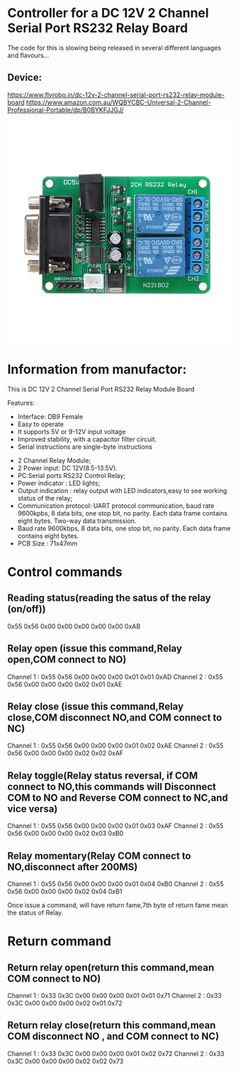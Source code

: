 # Controller for a DC 12V 2 Channel Serial Port RS232 Relay Board

The code for this is slowing being released in several different languages
and flavours...

## Device:
https://www.flyrobo.in/dc-12v-2-channel-serial-port-rs232-relay-module-board
https://www.amazon.com.au/WQBYCBC-Universal-2-Channel-Professional-Portable/dp/B0BYKFJJGJ/

![DC12v RS232 Relay Board](resources/device.webp?raw=true "DC12v RS232 Relay Board")

# Information from manufactor:

This is DC 12V 2 Channel Serial Port RS232 Relay Module Board

Features:

* Interface: DB9 Female
* Easy to operate
* It supports 5V or 9-12V input voltage
* Improved stability, with a capacitor filter circuit.
* Serial instructions are single-byte instructions

- 2 Channel Relay Module;
- 2 Power input: DC 12V(8.5-13.5V).
- PC:Serial ports RS232 Control Relay;
- Power indicator : LED lights;
- Output indication : relay output with LED indicators,easy to see working status of the relay;
- Communication protocol: UART protocol communication, baud rate 9600kpbs, 8 data bits, one stop bit, no parity. Each data frame contains eight bytes. Two-way data transmission.
- Baud rate 9600kbps, 8 data bits, one stop bit, no parity. Each data frame contains eight bytes.
- PCB Size : 71x47mm


# Control commands

## Reading status(reading the satus of the relay (on/off))

0x55  0x56  0x00  0x00  0x00  0x00  0x00  0xAB

## Relay open (issue this command,Relay open,COM connect to NO)

Channel 1 : 0x55  0x56  0x00  0x00  0x00  0x01  0x01  0xAD
Channel 2 : 0x55  0x56  0x00  0x00  0x00  0x02  0x01  0xAE

## Relay close (issue this command,Relay close,COM disconnect NO,and COM connect to NC)

Channel 1 : 0x55  0x56  0x00  0x00  0x00  0x01  0x02  0xAE
Channel 2 : 0x55  0x56  0x00  0x00  0x00  0x02  0x02  0xAF

## Relay toggle(Relay status reversal, if COM connect to NO,this commands will Disconnect COM to NO and Reverse COM connect to NC,and vice versa)

Channel 1 : 0x55  0x56  0x00  0x00  0x00  0x01  0x03  0xAF
Channel 2 : 0x55  0x56  0x00  0x00  0x00  0x02  0x03  0xB0

## Relay momentary(Relay COM connect to NO,disconnect after 200MS)

Channel 1 : 0x55  0x56  0x00  0x00  0x00  0x01  0x04  0xB0
Channel 2 : 0x55  0x56  0x00  0x00  0x00  0x02  0x04  0xB1

Once issue a command, will have return fame,7th byte of return fame mean the status of Relay.

# Return command

## Return relay open(return this command,mean COM connect to NO)

Channel 1 :  0x33  0x3C  0x00  0x00  0x00  0x01  0x01  0x71
Channel 2 :  0x33  0x3C  0x00  0x00  0x00  0x02  0x01  0x72

## Return relay close(return this command,mean COM disconnect NO , and COM connect to NC)

Channel 1 : 0x33  0x3C  0x00  0x00  0x00  0x01  0x02  0x72
Channel 2 : 0x33  0x3C  0x00  0x00  0x00  0x02  0x02  0x73
